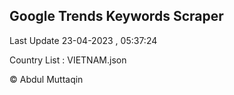 

## Google Trends Keywords Scraper 
 
Last Update 23-04-2023 , 05:37:24

Country List :
VIETNAM.json



© Abdul Muttaqin 
